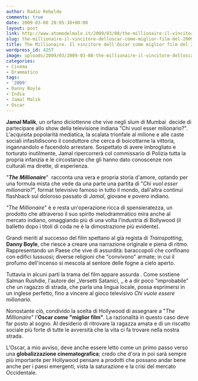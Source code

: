 ```yaml
---
author: Radio Rebelde
comments: true
date: 2009-03-08 20:05:38+00:00
layout: post
link: http://www.atomodelmale.it/2009/03/08/the-millionaire-il-vincitore-delloscar-come-miglior-film-del-2009/
slug: the-millionaire-il-vincitore-delloscar-come-miglior-film-del-2009
title: The Millionaire. Il vincitore dell'Oscar come miglior film del 2009.
wordpress_id: 4257
image: uploads/2009/03/2009-03-08-the-millionaire-il-vincitore-delloscar-come-miglior-film-del-2009.jpg
categories:
- Cinema
- Drammatico
tags:
- '2009'
- Danny Boyle
- India
- Jamal Malik
- Oscar
---
```


**Jamal Malik**, un orfano diciottenne che vive negli slum di Mumbai  decide di partecipare allo show della televisione indiana "Chi vuol esser milionario?".  L'acquisita popolarità mediatica, la scalata trionfale al milione e alle caste sociali infastidiscono il conduttore che cerca di boicottarne la vittoria, ingannandolo e facendolo arrestare. Sospettato di avere imbrogliato e torturato inutilmente, Jamal ripercorrerà col commissario di Polizia tutta la propria infanzia e le circostanze che gli hanno dato conoscenze non culturali ma dirette, di esperienza.

"**_The Millionaire_**"  racconta una vera e propria storia d'amore, optando per una formula mista che vede da una parte una partita di "_Chi vuol esser milionario?_", format televisivo famoso in tutto il mondo, dall'altra continui flashback sul doloroso passato di _Jamal_, giovane e povero indiano.

_"The Millionaire_" è e resta un'operazione ricca di spensieratezza, un prodotto che attraverso il suo spirito melodrammatico mira anche al mercato indiano, omaggiando più di una volta l'industria di Bollywood (il balletto dopo i titoli di coda ne è la dimostrazione più evidente).

Grandi meriti al successo del film spettano al già regista di _Trainspotting_, **Danny Boyle**, che riesce a creare una narrazione originale e piena di ritmo. Rappresentando un Paese che vive di assurdità: baraccopoli che confinano con edifici lussuosi; diverse religioni che "convivono" armate; in cui il profumo dell'incenso si mescola al sentore delle fogne a cielo aperto.

Tuttavia in alcuni parti la trama del film appare assurda . Come sostiene Salman Rushdie, l'autore dei _Versetti Satanici, _ è a dir poco "improbabile" che un ragazzo di strada, che parla una lingua locale, possa esprimersi in un inglese perfetto, fino a vincere al gioco televisivo _Chi vuole essere milionario_.

Nonostante ciò, condivido la scelta di Hollywood di assegnare a "_The Millionaire_" l'**Oscar come "miglior film"**. La razionalità in questo caso deve far posto al sogno. Al desiderio di ritrovare la ragazza amata e di un riscatto sociale più forte di tutte le avversità che la vita ci fa trovare nella nostra strada.

L'Oscar, a mio avviso, deve anche essere letto come un primo passo verso una **globalizzazione cinematografica**; credo che d'ora in poi sarà sempre più importante per Hollywood pensare a prodotti che possano andar bene anche per i paesi emergenti, vista la saturazione e la crisi del mercato Occidentale.
